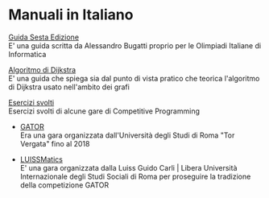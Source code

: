 <h1>Manuali in Italiano</h1>

[Guida Sesta Edizione](https://github.com/fralabi/CybergroundCoding/blob/main/ManualiItaliano/Guida%20sesta%20edizione.pdf) <br>
E' una guida scritta da Alessandro Bugatti proprio per le Olimpiadi Italiane di Informatica <br>

[Algoritmo di Dijkstra](https://github.com/fralabi/CybergroundCoding/blob/main/ManualiItaliano/Algoritmo%20di%20Dijkstra.pdf) <br>
E' una guida che spiega sia dal punto di vista pratico che teorica l'algoritmo di Dijkstra usato nell'ambito dei grafi <br>

[Esercizi svolti](https://github.com/fralabi/CybergroundCoding/tree/main/ManualiItaliano/EserciziSvolti) <br>
Esercizi svolti di alcune gare di Competitive Programming

- [GATOR](http://people.uniroma2.it/giuseppe.italiano/gator/) <br>
Era una gara organizzata dall'Università degli Studi di Roma "Tor Vergata" fino al 2018

- [LUISSMatics](https://www.luiss.it/admissions/programs-offered/management-and-computer-science/luissmatics) <br>
E' una gara organizzata dalla Luiss Guido Carli | Libera Università Internazionale degli Studi Sociali di Roma per proseguire la tradizione della competizione GATOR

